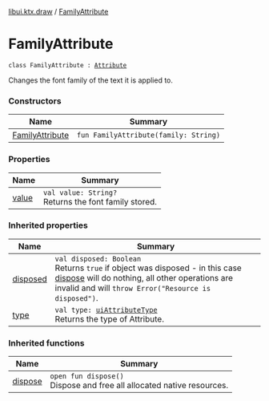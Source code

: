 [libui.ktx.draw](../README.md) / [FamilyAttribute](README.md)

# FamilyAttribute

`class FamilyAttribute : `[`Attribute`](../-attribute/README.md)

Changes the font family of the text it is applied to.

### Constructors

| Name | Summary |
|---|---|
| [FamilyAttribute](-family-attribute.md) | `fun FamilyAttribute(family: String)` |

### Properties

| Name | Summary |
|---|---|
| [value](value.md) | `val value: String?`<br>Returns the font family stored. |

### Inherited properties

| Name | Summary |
|---|---|
| [disposed](../../libui.ktx/-disposable/disposed.md) | `val disposed: Boolean`<br>Returns `true` if object was disposed - in this case [dispose](../../libui.ktx/-disposable/dispose.md) will do nothing, all other operations are invalid and will `throw Error("Resource is disposed")`. |
| [type](../-attribute/type.md) | `val type: `[`uiAttributeType`](../../libui/ui-attribute-type.md)<br>Returns the type of Attribute. |

### Inherited functions

| Name | Summary |
|---|---|
| [dispose](../../libui.ktx/-disposable/dispose.md) | `open fun dispose()`<br>Dispose and free all allocated native resources. |
